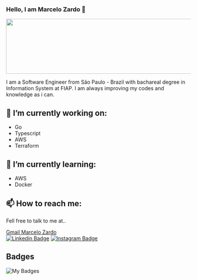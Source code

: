 ### Hello, I am Marcelo Zardo 👋

<p align="center">
  <img width="700" height="150" src="https://media.giphy.com/media/BbhyQKNuzl7WEmB44f/giphy.gif">
</p>

I am a Software Engineer from São Paulo - Brazil with bachareal degree in Information System at FIAP. I am always improving my codes and knowledge as i can.

## 🔭 I’m currently working on:
- Go
- Typescript
- AWS
- Terraform

## 🌱 I’m currently learning:
- AWS
- Docker

## 📫 How to reach me:

Fell free to talk to me at..

[Gmail Marcelo Zardo](mailto:mzardo.zardo@gmail.com)
</br>
[![Linkedin Badge](https://img.shields.io/badge/-LinkedIn-blue?style=flat&logo=LinkedIn&logoColor=white)](https://www.linkedin.com/in/marcelo-zardo/)
[![Instagram Badge](https://img.shields.io/badge/-Instagram-C13584?style=flat&logo=Instagram&logoColor=white)](https://www.instagram.com/zardopw)

## Badges
![My Badges](https://badgeslab-images-bucket.s3-sa-east-1.amazonaws.com/redventures/marcelo-zardo.png)

<!--
**MarceloZardoBR/MarceloZardoBR** is a ✨ _special_ ✨ repository because its `README.md` (this file) appears on your GitHub profile.

Here are some ideas to get you started:

- 🔭 I’m currently working on ...
- 🌱 I’m currently learning ...
- 👯 I’m looking to collaborate on ...
- 🤔 I’m looking for help with ...
- 💬 Ask me about ...
- 📫 How to reach me: ...
- 😄 Pronouns: ...
- ⚡ Fun fact: ...
-->
